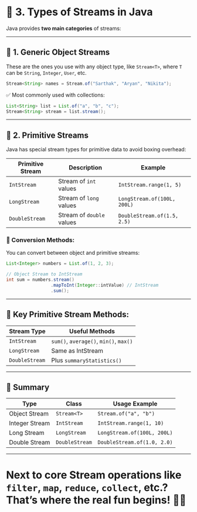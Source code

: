
# 🧪 3. Types of Streams in Java

Java provides **two main categories** of streams:

---

## 🌟 1. **Generic Object Streams**
These are the ones you use with any object type, like `Stream<T>`, where `T` can be `String`, `Integer`, `User`, etc.

```java
Stream<String> names = Stream.of("Sarthak", "Aryan", "Nikita");
```

✅ Most commonly used with collections:
```java
List<String> list = List.of("a", "b", "c");
Stream<String> stream = list.stream();
```

---

## 🧮 2. **Primitive Streams**
Java has special stream types for primitive data to avoid boxing overhead:

| Primitive Stream | Description                              | Example                      |
|------------------|------------------------------------------|------------------------------|
| `IntStream`      | Stream of `int` values                   | `IntStream.range(1, 5)`      |
| `LongStream`     | Stream of `long` values                  | `LongStream.of(100L, 200L)`  |
| `DoubleStream`   | Stream of `double` values                | `DoubleStream.of(1.5, 2.5)`  |

### 🔄 Conversion Methods:
You can convert between object and primitive streams:

```java
List<Integer> numbers = List.of(1, 2, 3);

// Object Stream to IntStream
int sum = numbers.stream()
                 .mapToInt(Integer::intValue) // IntStream
                 .sum();
```

---

## 🍩 Key Primitive Stream Methods:

| Stream Type | Useful Methods                          |
|-------------|------------------------------------------|
| `IntStream` | `sum()`, `average()`, `min()`, `max()`   |
| `LongStream`| Same as IntStream                        |
| `DoubleStream`| Plus `summaryStatistics()`             |

---

## 🧠 Summary

| Type             | Class             | Usage Example                         |
|------------------|------------------|---------------------------------------|
| Object Stream    | `Stream<T>`      | `Stream.of("a", "b")`                 |
| Integer Stream   | `IntStream`      | `IntStream.range(1, 10)`              |
| Long Stream      | `LongStream`     | `LongStream.of(100L, 200L)`           |
| Double Stream    | `DoubleStream`   | `DoubleStream.of(1.0, 2.0)`           |

---

# Next to **core Stream operations** like `filter`, `map`, `reduce`, `collect`, etc.? That’s where the real fun begins! 🧪💥